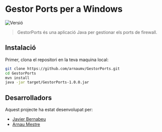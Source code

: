 # Gestor Ports per a Windows

![Versió](https://img.shields.io/badge/version-1.0.0-blue.svg?cacheSeconds=2592000)


> GestorPorts és una aplicació Java per gestionar els ports de firewall.


## Instalació

Primer, clona el repositori en la teva maquina local:

```bash
git clone https://github.com/arnaumv/GestorPorts.git
cd GestorPorts
mvn install
java -jar target/GestorPorts-1.0.0.jar
```

## Desarrolladors

Aquest projecte ha estat desenvolupat per:

* [Javier Bernabeu](https://github.com/Jovaoo) 
* [Arnau Mestre](https://github.com/arnaumv) 

